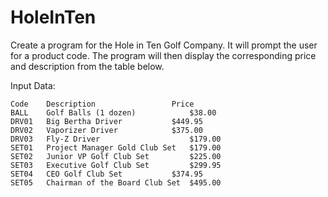 # HoleInTen

Create a program for the Hole in Ten Golf Company. It will prompt the user for a product code. The program will then display the corresponding price and description from the table below.

Input Data:


    Code	Description	                Price
    BALL	Golf Balls (1 dozen)	        $38.00
    DRV01	Big Bertha Driver	        $449.95
    DRV02	Vaporizer Driver	        $375.00
    DRV03	Fly-Z Driver	                $179.00
    SET01	Project Manager Gold Club Set	$179.00
    SET02	Junior VP Golf Club Set	        $225.00
    SET03	Executive Golf Club Set	        $299.95
    SET04	CEO Golf Club Set	        $374.95
    SET05	Chairman of the Board Club Set	$495.00


